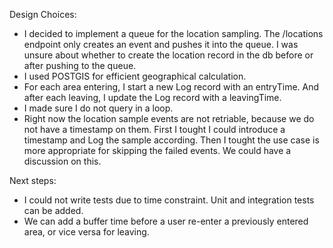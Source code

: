 
Design Choices:

- I decided to implement a queue for the location sampling. The /locations endpoint only creates an event and pushes it into the queue. I was unsure about whether to create the location record in the db before or after pushing to the queue.
- I used POSTGIS for efficient geographical calculation.
- For each area entering, I start a new Log record with an entryTime. And after each leaving, I update the Log record with a leavingTime.
- I made sure I do not query in a loop.
- Right now the location sample events are not retriable, because we do not have a timestamp on them. First I tought I could introduce a timestamp and Log the sample according. Then I tought the use case is more appropriate for skipping the failed events. We could have a discussion on this.

Next steps:
- I could not write tests due to time constraint. Unit and integration tests can be added.
- We can add a buffer time before a user re-enter a previously entered area, or vice versa for leaving.

